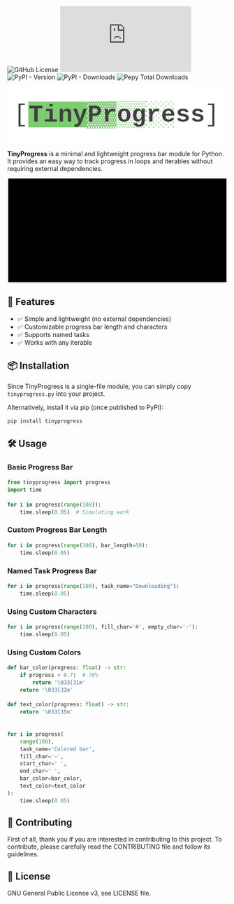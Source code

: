 ![GitHub License](https://img.shields.io/github/license/croketillo/tinyprogress)
![GitHub file size in bytes](https://img.shields.io/github/size/croketillo/tinyprogress/tinyprogress/tinyprogress.py)
![PyPI - Version](https://img.shields.io/pypi/v/tinyprogress)
![PyPI - Downloads](https://img.shields.io/pypi/dm/tinyprogress)
![Pepy Total Downloads](https://img.shields.io/pepy/dt/tinyprogress)

<p align="center">
  <img src="images/logo.png" alt="Logo tinyprogress" width="500">
</p>

**TinyProgress** is a minimal and lightweight progress bar module for Python. It provides an easy way to track progress in loops and iterables without requiring external dependencies.

<p align="center">
  <img src="images/barra.gif" alt="bars">
</p>

## 🚀 Features
- ✅ Simple and lightweight (no external dependencies)
- ✅ Customizable progress bar length and characters
- ✅ Supports named tasks
- ✅ Works with any iterable

## 📦 Installation
Since TinyProgress is a single-file module, you can simply copy `tinyprogress.py` into your project.

Alternatively, install it via pip (once published to PyPI):
```sh
pip install tinyprogress
```

## 🛠 Usage
### Basic Progress Bar
```python
from tinyprogress import progress
import time

for i in progress(range(100)):
    time.sleep(0.05)  # Simulating work
```

### Custom Progress Bar Length
```python
for i in progress(range(100), bar_length=50):
    time.sleep(0.05)
```

### Named Task Progress Bar
```python
for i in progress(range(100), task_name="Downloading"):
    time.sleep(0.05)
```

### Using Custom Characters
```python
for i in progress(range(100), fill_char='#', empty_char='-'):
    time.sleep(0.05)
```
### Using Custom Colors
```python
def bar_color(progress: float) -> str:
    if progress < 0.7:  # 70%
        return '\033[31m'
    return '\033[32m'

def text_color(progress: float) -> str:
    return '\033[35m'


for i in progress(
    range(100),
    task_name='Colored bar',
    fill_char='—',
    start_char=' ',
    end_char=' ',
    bar_color=bar_color,
    text_color=text_color
):
    time.sleep(0.05)
```

## 🤝​ Contributing

First of all, thank you if you are interested in contributing to this project. To contribute, please carefully read the CONTRIBUTING file and follow its guidelines.

## 📜 License
GNU General Public License v3, see LICENSE file.